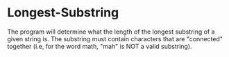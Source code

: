 # Longest-Substring
The program will determine what the length of the longest substring of a given string is. The substring must contain characters that are "connected" together (i.e, for the word math, "mah" is NOT a valid substring).

